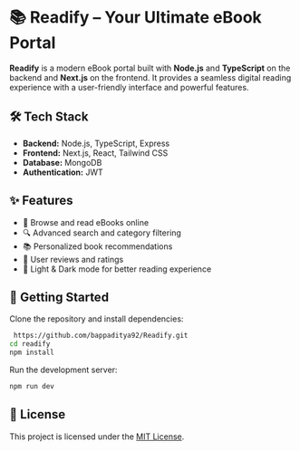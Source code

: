 # 📚 Readify – Your Ultimate eBook Portal  

**Readify** is a modern eBook portal built with **Node.js** and **TypeScript** on the backend and **Next.js** on the frontend. It provides a seamless digital reading experience with a user-friendly interface and powerful features.  

## 🛠 Tech Stack  
- **Backend:** Node.js, TypeScript, Express  
- **Frontend:** Next.js, React, Tailwind CSS  
- **Database:** MongoDB 
- **Authentication:** JWT 

## ✨ Features  
- 📖 Browse and read eBooks online  
- 🔍 Advanced search and category filtering  
- 📚 Personalized book recommendations  
- 📝 User reviews and ratings  
- 🌙 Light & Dark mode for better reading experience  

## 🚀 Getting Started  
Clone the repository and install dependencies:  

```bash
 https://github.com/bappaditya92/Readify.git
cd readify  
npm install  
```
Run the development server:  
```bash
npm run dev  
```

## 📜 License  
This project is licensed under the [MIT License](LICENSE).  

